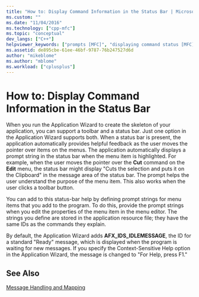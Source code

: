 ```yaml
---
title: "How to: Display Command Information in the Status Bar | Microsoft Docs"
ms.custom: ""
ms.date: "11/04/2016"
ms.technology: ["cpp-mfc"]
ms.topic: "conceptual"
dev_langs: ["C++"]
helpviewer_keywords: ["prompts [MFC]", "displaying command status [MFC]", "status bars [MFC], message area", "status bars [MFC], displaying command information"]
ms.assetid: de895cbe-61ee-46bf-9787-76b247527d6d
author: "mikeblome"
ms.author: "mblome"
ms.workload: ["cplusplus"]
---
```

# How to: Display Command Information in the Status Bar
When you run the Application Wizard to create the skeleton of your application, you can support a toolbar and a status bar. Just one option in the Application Wizard supports both. When a status bar is present, the application automatically provides helpful feedback as the user moves the pointer over items on the menus. The application automatically displays a prompt string in the status bar when the menu item is highlighted. For example, when the user moves the pointer over the **Cut** command on the **Edit** menu, the status bar might display "Cuts the selection and puts it on the Clipboard" in the message area of the status bar. The prompt helps the user understand the purpose of the menu item. This also works when the user clicks a toolbar button.  
  
 You can add to this status-bar help by defining prompt strings for menu items that you add to the program. To do this, provide the prompt strings when you edit the properties of the menu item in the menu editor. The strings you define are stored in the application resource file; they have the same IDs as the commands they explain.  
  
 By default, the Application Wizard adds **AFX_IDS_IDLEMESSAGE**, the ID for a standard "Ready" message, which is displayed when the program is waiting for new messages. If you specify the Context-Sensitive Help option in the Application Wizard, the message is changed to "For Help, press F1."  
  
## See Also  
 [Message Handling and Mapping](../mfc/message-handling-and-mapping.md)

